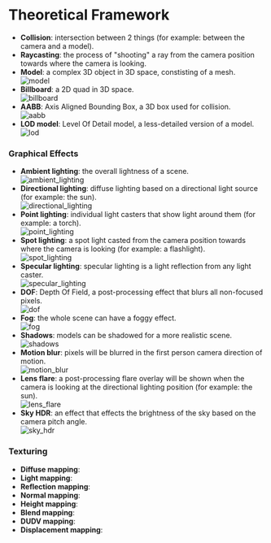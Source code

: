 # Theoretical Framework
- **Collision**: intersection between 2 things (for example: between the camera and a model).
- **Raycasting**: the process of "shooting" a ray from the camera position towards where the camera is looking.
- **Model**: a complex 3D object in 3D space, constisting of a mesh.  
![model](../images/model.png)
- **Billboard**: a 2D quad in 3D space.  
![billboard](../images/billboard.png)
- **AABB**: Axis Aligned Bounding Box, a 3D box used for collision.  
![aabb](../images/aabb.png)
- **LOD model**: Level Of Detail model, a less-detailed version of a model.  
![lod](../images/lod.png)
### Graphical Effects
- **Ambient lighting**: the overall lightness of a scene.  
![ambient_lighting](../images/ambient_light.png)
- **Directional lighting**: diffuse lighting based on a directional light source (for example: the sun).  
![directional_lighting](../images/directional_light.png)
- **Point lighting**: individual light casters that show light around them (for example: a torch).  
![point_lighting](../images/point_light.png)
- **Spot lighting**: a spot light casted from the camera position towards where the camera is looking (for example: a flashlight).  
![spot_lighting](../images/spot_light.png)
- **Specular lighting**: specular lighting is a light reflection from any light caster.  
![specular_lighting](../images/specular_light.png)
- **DOF**: Depth Of Field, a post-processing effect that blurs all non-focused pixels.  
![dof](../images/dof.png)
- **Fog**: the whole scene can have a foggy effect.  
![fog](../images/fog.png)
- **Shadows**: models can be shadowed for a more realistic scene.  
![shadows](../images/shadows.png)
- **Motion blur**: pixels will be blurred in the first person camera direction of motion.  
![motion_blur](../images/motion_blur.png)
- **Lens flare**: a post-processing flare overlay will be shown when the camera is looking at the directional lighting position (for example: the sun).  
![lens_flare](../images/lens_flare.png)
- **Sky HDR**: an effect that effects the brightness of the sky based on the camera pitch angle.  
![sky_hdr](../images/sky_hdr.png)
### Texturing
- **Diffuse mapping**:
- **Light mapping**:
- **Reflection mapping**:
- **Normal mapping**:
- **Height mapping**:
- **Blend mapping**:
- **DUDV mapping**:
- **Displacement mapping**:
